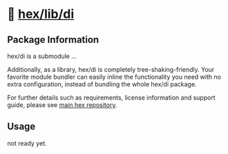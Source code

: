 # 🧱 [hex/lib/di](https://github.com/eserozvataf/hex/tree/development/src/lib/di)

## Package Information

hex/di is a submodule ...

Additionally, as a library, hex/di is completely tree-shaking-friendly. Your
favorite module bundler can easily inline the functionality you need with no
extra configuration, instead of bundling the whole hex/di package.

For further details such as requirements, license information and support guide,
please see [main hex repository](https://github.com/eserozvataf/hex).

## Usage

not ready yet.
